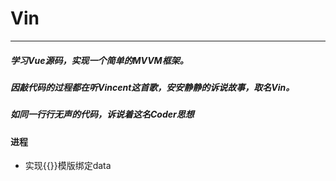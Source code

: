 # Vin
---
##### 学习Vue源码，实现一个简单的MVVM框架。
##### 因敲代码的过程都在听Vincent这首歌，安安静静的诉说故事，取名Vin。
##### 如同一行行无声的代码，诉说着这名Coder思想

#### 进程

- 实现{{}}模版绑定data